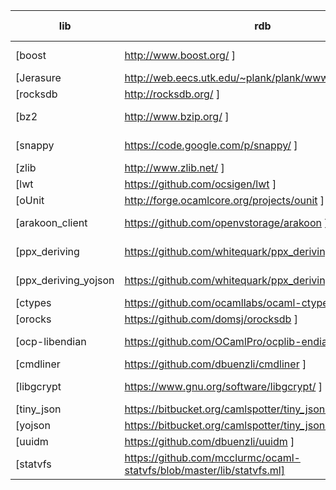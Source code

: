 |    lib                                                            |rdb|changes|link type | license type  |      |      |
| -- | -- | -- | -- | -- | -- | -- |
| [boost|http://www.boost.org/                                    ] |   |       |shared    | boost license | \[\] | \[\] |
| [Jerasure|http://web.eecs.utk.edu/~plank/plank/www/software.html] |   |       |shared    |               | \[\] | \[\] |
| [rocksdb|http://rocksdb.org/                                    ] |   |       |shared    | BSD           | \[\] | \[\] |
| [bz2| http://www.bzip.org/                                      ] |   |       |shared    | BSD-like      | \[\] | \[\] |
| [snappy| https://code.google.com/p/snappy/                      ] |   |       |shared    | new BSD       | \[\] | \[\] |
| [zlib |http://www.zlib.net/                                     ] |   |       |shared    |[zlib|http://www.zlib.net/zlib_license.html] | \[\] | \[\] |
| [lwt | https://github.com/ocsigen/lwt                           ] |   |       |static    |    LGPL        | \[\] | \[\] |
| [oUnit |  http://forge.ocamlcore.org/projects/ounit             ] |   |       |static    |    MIT         | \[\] | \[\] |
| [arakoon_client | https://github.com/openvstorage/arakoon           ] |   |       |static    |  Apache 2.0    | \[\] | \[\] |
| [ppx_deriving | https://github.com/whitequark/ppx_deriving      ] |   |       |static/compile time |    MIT         | \[\] | \[\] |
| [ppx_deriving_yojson | https://github.com/whitequark/ppx_deriving      ] |   |       |static/compile time |    MIT         | \[\] | \[\] |
| [ctypes  | https://github.com/ocamllabs/ocaml-ctypes            ] |   |       |static    |    MIT         | \[\] | \[\] |
| [orocks  | https://github.com/domsj/orocksdb ]                    |   |       |static    |    ???         | \[\] | \[\] |
| [ocp-libendian  | https://github.com/OCamlPro/ocplib-endian ]                    |   |       |static    |    LGPL 2.1         | \[\] | \[\] |
| [cmdliner| https://github.com/dbuenzli/cmdliner ]                 |   |       |static    |    BSD3        | \[\] | \[\] |
| [libgcrypt| https://www.gnu.org/software/libgcrypt/ ]                 |   |       |shared    |    LGPL 2.1        | \[\] | \[\] |
| [tiny_json|https://bitbucket.org/camlspotter/tiny_json/]          |   |       |static    |    MIT         | \[\] | \[\] |
| [yojson|https://bitbucket.org/camlspotter/tiny_json/]          |   |       |static    |    MIT         | \[\] | \[\] |
| [uuidm |https://github.com/dbuenzli/uuidm ]                       |   |       |static    |    BSD3        | \[\] | \[\] |
| [statvfs | https://github.com/mcclurmc/ocaml-statvfs/blob/master/lib/statvfs.ml] | | y |static |  ???     | \[\] | \[\] |
